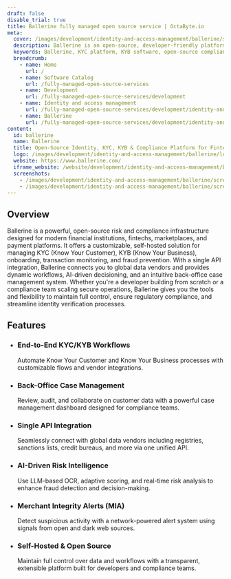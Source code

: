 ```yaml
---
draft: false
disable_trial: true
title: Ballerine fully managed open source service | OctaByte.io
meta:
  cover: /images/development/identity-and-access-management/ballerine/screenshot-1.png
  description: Ballerine is an open-source, developer-friendly platform for KYC, KYB, onboarding, and risk management—trusted by fintechs, banks, and global platforms.
  keywords: Ballerine, KYC platform, KYB software, open-source compliance, identity verification, risk management, onboarding API, fintech compliance, fraud prevention, compliance infrastructure, AML software, transaction monitoring, self-hosted KYC, developer-first compliance tools
  breadcrumb:
    - name: Home
      url: /
    - name: Software Catalog
      url: /fully-managed-open-source-services
    - name: Development
      url: /fully-managed-open-source-services/development
    - name: Identity and access management
      url: /fully-managed-open-source-services/development/identity-and-access-management
    - name: Ballerine
      url: /fully-managed-open-source-services/development/identity-and-access-management/ballerine
content:
  id: ballerine
  name: Ballerine
  title: Open-Source Identity, KYC, KYB & Compliance Platform for Fintechs
  logo: /images/development/identity-and-access-management/ballerine/logo.jpg
  website: https://www.ballerine.com/
  iframe_website: /website/development/identity-and-access-management/ballerine
  screenshots:
    - /images/development/identity-and-access-management/ballerine/screenshot-1.png
    - /images/development/identity-and-access-management/ballerine/screenshot-2.webp
---
```


## Overview

Ballerine is a powerful, open-source risk and compliance infrastructure designed for modern financial institutions, fintechs, marketplaces, and payment platforms. It offers a customizable, self-hosted solution for managing KYC (Know Your Customer), KYB (Know Your Business), onboarding, transaction monitoring, and fraud prevention. With a single API integration, Ballerine connects you to global data vendors and provides dynamic workflows, AI-driven decisioning, and an intuitive back-office case management system. Whether you're a developer building from scratch or a compliance team scaling secure operations, Ballerine gives you the tools and flexibility to maintain full control, ensure regulatory compliance, and streamline identity verification processes.

## Features

- ### End-to-End KYC/KYB Workflows

  Automate Know Your Customer and Know Your Business processes with customizable flows and vendor integrations.

- ### Back-Office Case Management

  Review, audit, and collaborate on customer data with a powerful case management dashboard designed for compliance teams.

- ### Single API Integration

  Seamlessly connect with global data vendors including registries, sanctions lists, credit bureaus, and more via one unified API.

- ### AI-Driven Risk Intelligence

  Use LLM-based OCR, adaptive scoring, and real-time risk analysis to enhance fraud detection and decision-making.

- ### Merchant Integrity Alerts (MIA)

  Detect suspicious activity with a network-powered alert system using signals from open and dark web sources.

- ### Self-Hosted & Open Source

  Maintain full control over data and workflows with a transparent, extensible platform built for developers and compliance teams.
